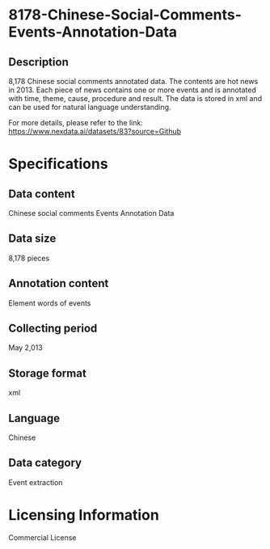 # 8178-Chinese-Social-Comments-Events-Annotation-Data

## Description
8,178 Chinese social comments annotated data. The contents are hot news in 2013. Each piece of news contains one or more events and is annotated with time, theme, cause, procedure and result. The data is stored in xml and can be used for natural language understanding.

For more details, please refer to the link: https://www.nexdata.ai/datasets/83?source=Github


# Specifications
## Data content
Chinese social comments Events Annotation Data

## Data size
8,178 pieces

## Annotation content
Element words of events

## Collecting period
May 2,013

## Storage format
xml

## Language
Chinese

## Data category
Event extraction
# Licensing Information
Commercial License
